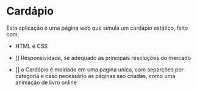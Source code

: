 # Cardápio

Esta aplicação é uma página web
que simula um cardápio estático,
feito com;

- HTML e CSS

- [] Responsividade, se adequado as principais resoluções do mercado
- [] o Cardápio é moldado em uma pagina unica, com separções por categoria e caso necessário  as páginas sao criadas, como uma animação de livro online
